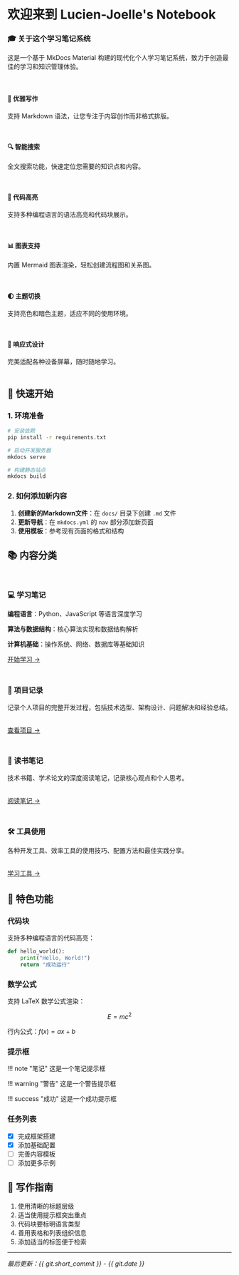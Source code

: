 # 欢迎来到 Lucien-Joelle's Notebook

<div class="card card-gradient">
  <h3>🎓 关于这个学习笔记系统</h3>
  <p>这是一个基于 MkDocs Material 构建的现代化个人学习笔记系统，致力于创造最佳的学习和知识管理体验。</p>
</div>

<div style="display: grid; grid-template-columns: repeat(auto-fit, minmax(300px, 1fr)); gap: 1rem; margin: 2rem 0;">
  <div class="card">
    <h4>📝 优雅写作</h4>
    <p>支持 Markdown 语法，让您专注于内容创作而非格式排版。</p>
  </div>
  <div class="card">
    <h4>🔍 智能搜索</h4>
    <p>全文搜索功能，快速定位您需要的知识点和内容。</p>
  </div>
  <div class="card">
    <h4>🎨 代码高亮</h4>
    <p>支持多种编程语言的语法高亮和代码块展示。</p>
  </div>
  <div class="card">
    <h4>📊 图表支持</h4>
    <p>内置 Mermaid 图表渲染，轻松创建流程图和关系图。</p>
  </div>
  <div class="card">
    <h4>🌓 主题切换</h4>
    <p>支持亮色和暗色主题，适应不同的使用环境。</p>
  </div>
  <div class="card">
    <h4>📱 响应式设计</h4>
    <p>完美适配各种设备屏幕，随时随地学习。</p>
  </div>
</div>

## 🚀 快速开始

### 1. 环境准备
```bash
# 安装依赖
pip install -r requirements.txt

# 启动开发服务器
mkdocs serve

# 构建静态站点
mkdocs build
```

### 2. 如何添加新内容

1. **创建新的Markdown文件**：在 `docs/` 目录下创建 `.md` 文件
2. **更新导航**：在 `mkdocs.yml` 的 `nav` 部分添加新页面
3. **使用模板**：参考现有页面的格式和结构

## 📚 内容分类

<div style="display: grid; grid-template-columns: repeat(auto-fit, minmax(280px, 1fr)); gap: 1.5rem; margin: 2rem 0;">
  <div class="card">
    <h3>💻 学习笔记</h3>
    <p><strong>编程语言</strong>：Python、JavaScript 等语言深度学习</p>
    <p><strong>算法与数据结构</strong>：核心算法实现和数据结构解析</p>
    <p><strong>计算机基础</strong>：操作系统、网络、数据库等基础知识</p>
    <a href="学习笔记/" class="md-button">开始学习 →</a>
  </div>
  
  <div class="card">
    <h3>🚀 项目记录</h3>
    <p>记录个人项目的完整开发过程，包括技术选型、架构设计、问题解决和经验总结。</p>
    <br>
    <a href="项目记录/" class="md-button">查看项目 →</a>
  </div>
  
  <div class="card">
    <h3>📖 读书笔记</h3>
    <p>技术书籍、学术论文的深度阅读笔记，记录核心观点和个人思考。</p>
    <br>
    <a href="读书笔记/" class="md-button">阅读笔记 →</a>
  </div>
  
  <div class="card">
    <h3>🛠️ 工具使用</h3>
    <p>各种开发工具、效率工具的使用技巧、配置方法和最佳实践分享。</p>
    <br>
    <a href="工具使用/" class="md-button">学习工具 →</a>
  </div>
</div>

## 🎯 特色功能

### 代码块
支持多种编程语言的代码高亮：

```python
def hello_world():
    print("Hello, World!")
    return "成功运行"
```

### 数学公式
支持 LaTeX 数学公式渲染：

$$E = mc^2$$

行内公式：$f(x) = ax + b$

### 提示框
!!! note "笔记"
    这是一个笔记提示框

!!! warning "警告" 
    这是一个警告提示框

!!! success "成功"
    这是一个成功提示框

### 任务列表
- [x] 完成框架搭建
- [x] 添加基础配置
- [ ] 完善内容模板
- [ ] 添加更多示例

## 📝 写作指南

1. 使用清晰的标题层级
2. 适当使用提示框突出重点
3. 代码块要标明语言类型
4. 善用表格和列表组织信息
5. 添加适当的标签便于检索

---

*最后更新：{{ git.short_commit }} - {{ git.date }}*
